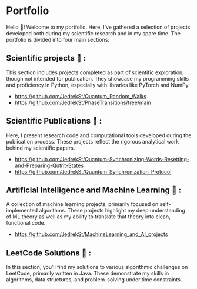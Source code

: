 # Portfolio 
Hello :wave:! Welcome to my portfolio. Here, I’ve gathered a selection of projects developed both during my scientific research and in my spare time. The portfolio is divided into four main sections:
## <b>Scientific projects</b> :microscope: :
This section includes projects completed as part of scientific exploration, though not intended for publication. They showcase my programming skills and proficiency in Python, especially with libraries like PyTorch and NumPy.
- https://github.com/JedrekSt/Quantum_Random_Walks
- https://github.com/JedrekSt/PhaseTransitions/tree/main
## <b> Scientific Publications </b> :bookmark_tabs: :
Here, I present research code and computational tools developed during the publication process. These projects reflect the rigorous analytical work behind my scientific papers.
- https://github.com/JedrekSt/Quantum-Synchronizing-Words-Resetting-and-Preparing-Qutrit-States
- https://github.com/JedrekSt/Quantum_Synchronization_Protocol
## <b> Artificial Intelligence and Machine Learning </b> :robot: :
A collection of machine learning projects, primarily focused on self-implemented algorithms. These projects highlight my deep understanding of ML theory as well as my ability to translate that theory into clean, functional code.
- https://github.com/JedrekSt/MachineLearning_and_AI_projects
## <b> LeetCode Solutions </b> :jigsaw: :
In this section, you’ll find my solutions to various algorithmic challenges on LeetCode, primarily written in Java. These demonstrate my skills in algorithms, data structures, and problem-solving under time constraints.
